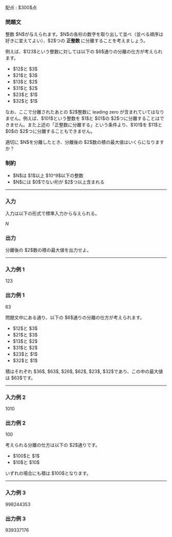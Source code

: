
<div>

<span>

<span>

<p>
配点 : $300$点
</p>

<div>

<section>

### **問題文**

<p>
整数 $N$が与えられます。$N$の各桁の数字を取り出して並べ（並べる順序は好きに変えてよい）、$2$つの
<strong>
正整数
</strong>
に分離することを考えましょう。
</p>

<p>
例えば、$123$という整数に対しては以下の $6$通りの分離の仕方が考えられます。
</p>

<ul>

<li>
$12$と $3$
</li>

<li>
$21$と $3$
</li>

<li>
$13$と $2$
</li>

<li>
$31$と $2$
</li>

<li>
$23$と $1$
</li>

<li>
$32$と $1$
</li>

</ul>

<p>
なお、ここで分離されたあとの $2$整数に leading zero が含まれていてはなりません。例えば、$101$という整数を $1$と $01$の $2$つに分離することはできません。また上述の「正整数に分離する」という条件より、$101$を $11$と $0$の $2$つに分離することもできません。
</p>

<p>
適切に $N$を分離したとき、分離後の $2$数の積の最大値はいくらになりますか？
</p>

</section>

</div>

<div>

<section>

### **制約**

<ul>

<li>
$N$は $1$以上 $10^9$以下の整数
</li>

<li>
$N$には $0$でない桁が $2$つ以上含まれる
</li>

</ul>

</section>

</div>

---

<div>

<div>

<section>

### **入力**

<p>
入力は以下の形式で標準入力から与えられる。
</p>

<div>

$N$
</div>

</section>

</div>

<div>

<section>

### **出力**

<p>
分離後の $2$数の積の最大値を出力せよ。
</p>

</section>

</div>

</div>

---

<div>

<section>

### **入力例 1**

<div>

123

</div>

</section>

</div>

<div>

<section>

### **出力例 1**

<div>

63

</div>

<p>
問題文中にある通り、以下の $6$通りの分離の仕方が考えられます。
</p>

<ul>

<li>
$12$と $3$
</li>

<li>
$21$と $3$
</li>

<li>
$13$と $2$
</li>

<li>
$31$と $2$
</li>

<li>
$23$と $1$
</li>

<li>
$32$と $1$
</li>

</ul>

<p>
積はそれぞれ $36$, $63$, $26$, $62$, $23$, $32$であり、この中の最大値は $63$です。
</p>

</section>

</div>

---

<div>

<section>

### **入力例 2**

<div>

1010

</div>

</section>

</div>

<div>

<section>

### **出力例 2**

<div>

100

</div>

<p>
考えられる分離の仕方は以下の $2$通りです。
</p>

<ul>

<li>
$100$と $1$
</li>

<li>
$10$と $10$
</li>

</ul>

<p>
いずれの場合にも積は $100$となります。
</p>

</section>

</div>

---

<div>

<section>

### **入力例 3**

<div>

998244353

</div>

</section>

</div>

<div>

<section>

### **出力例 3**

<div>

939337176

</div>

</section>

</div>

</span>

</span>

</div>
